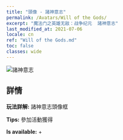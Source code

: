 ```yaml
---
title: "頭像 - 諸神意志"
permalink: /Avatars/Will of the Gods/
excerpt: "魔法门之英雄无敌：战争纪元  諸神意志"
last_modified_at: 2021-07-06
locale: cn
ref: "Will of the Gods.md"
toc: false
classes: wide
---
```

 ![諸神意志](/images/a/avatarFrame_30.png)

## 詳情

 **玩法詳解:** 諸神意志頭像框 

 **Tips:** 參加活動獲得 

 **Is available:**  + 

